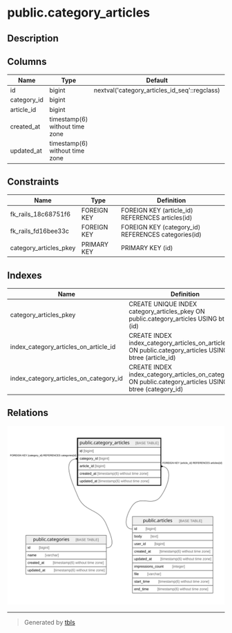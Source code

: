 # public.category_articles

## Description

## Columns

| Name | Type | Default | Nullable | Children | Parents | Comment |
| ---- | ---- | ------- | -------- | -------- | ------- | ------- |
| id | bigint | nextval('category_articles_id_seq'::regclass) | false |  |  |  |
| category_id | bigint |  | false |  | [public.categories](public.categories.md) |  |
| article_id | bigint |  | false |  | [public.articles](public.articles.md) |  |
| created_at | timestamp(6) without time zone |  | false |  |  |  |
| updated_at | timestamp(6) without time zone |  | false |  |  |  |

## Constraints

| Name | Type | Definition |
| ---- | ---- | ---------- |
| fk_rails_18c68751f6 | FOREIGN KEY | FOREIGN KEY (article_id) REFERENCES articles(id) |
| fk_rails_fd16bee33c | FOREIGN KEY | FOREIGN KEY (category_id) REFERENCES categories(id) |
| category_articles_pkey | PRIMARY KEY | PRIMARY KEY (id) |

## Indexes

| Name | Definition |
| ---- | ---------- |
| category_articles_pkey | CREATE UNIQUE INDEX category_articles_pkey ON public.category_articles USING btree (id) |
| index_category_articles_on_article_id | CREATE INDEX index_category_articles_on_article_id ON public.category_articles USING btree (article_id) |
| index_category_articles_on_category_id | CREATE INDEX index_category_articles_on_category_id ON public.category_articles USING btree (category_id) |

## Relations

![er](public.category_articles.svg)

---

> Generated by [tbls](https://github.com/k1LoW/tbls)
